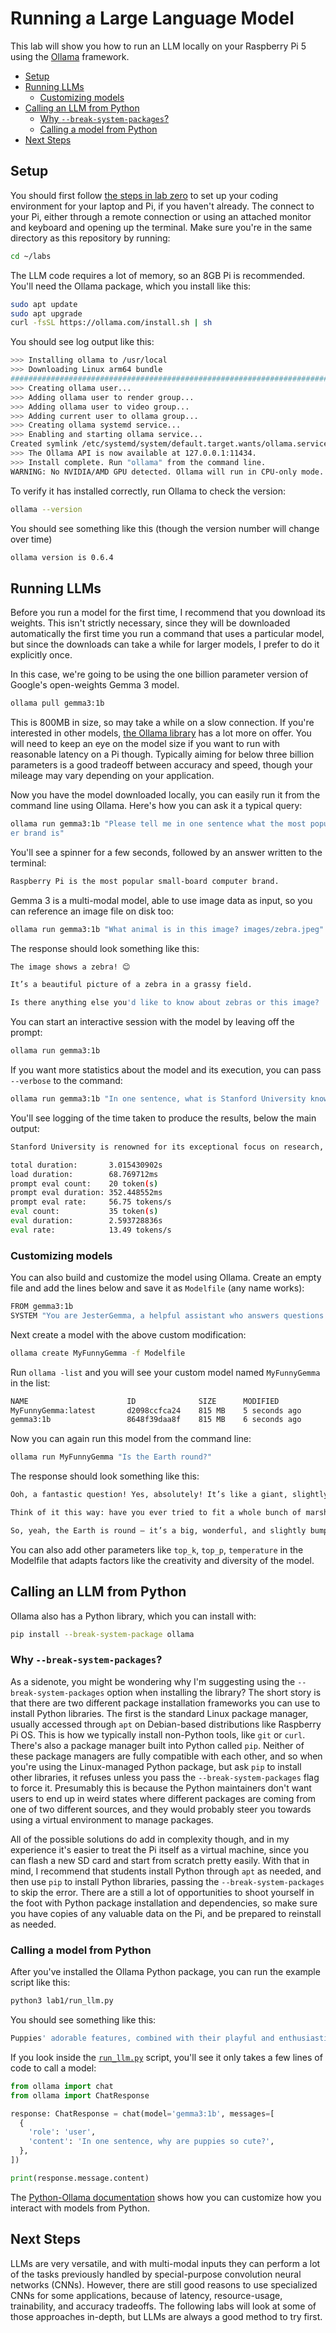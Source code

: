 # Running a Large Language Model

This lab will show you how to run an LLM locally on your Raspberry Pi 5 using
the [Ollama](https://ollama.com/) framework.

  - [Setup](#setup)
  - [Running LLMs](#running-llms)
    - [Customizing models](#customizing-models)
  - [Calling an LLM from Python](#calling-an-llm-from-python)
    - [Why `--break-system-packages`?](#why---break-system-packages)
    - [Calling a model from Python](#calling-a-model-from-python)
  - [Next Steps](#next-steps)

## Setup

You should first follow [the steps in lab zero](https://github.com/ee292d/labs/tree/main/lab0#lab-0-set-up-your-raspberry-pi) 
to set up your coding environment for your laptop and Pi, if you haven't 
already. The connect to your Pi, either through a remote connection or using an
attached monitor and keyboard and opening up the terminal. Make sure you're in
the same directory as this repository by running:

```bash
cd ~/labs
```

The LLM code requires a lot of memory, so an 8GB Pi is recommended. You'll need
the Ollama package, which you install like this:

```bash
sudo apt update
sudo apt upgrade
curl -fsSL https://ollama.com/install.sh | sh
```

You should see log output like this:

```bash
>>> Installing ollama to /usr/local
>>> Downloading Linux arm64 bundle
######################################################################## 100.0%
>>> Creating ollama user...
>>> Adding ollama user to render group...
>>> Adding ollama user to video group...
>>> Adding current user to ollama group...
>>> Creating ollama systemd service...
>>> Enabling and starting ollama service...
Created symlink /etc/systemd/system/default.target.wants/ollama.service → /etc/systemd/system/ollama.service.
>>> The Ollama API is now available at 127.0.0.1:11434.
>>> Install complete. Run "ollama" from the command line.
WARNING: No NVIDIA/AMD GPU detected. Ollama will run in CPU-only mode.
```

To verify it has installed correctly, run Ollama to check the version:

```bash
ollama --version
```

You should see something like this (though the version number will change over time)

```bash
ollama version is 0.6.4
```

## Running LLMs

Before you run a model for the first time, I recommend that you download its
weights. This isn't strictly necessary, since they will be downloaded 
automatically the first time you run a command that uses a particular model,
but since the downloads can take a while for larger models, I prefer to do it
explicitly once.

In this case, we're going to be using the one billion parameter version of
Google's open-weights Gemma 3 model.

```bash
ollama pull gemma3:1b
```

This is 800MB in size, so may take a while on a slow connection. If you're
interested in other models, [the Ollama library](https://ollama.com/library)
has a lot more on offer. You will need to keep an eye on the model size if you
want to run with reasonable latency on a Pi though. Typically aiming for below
three billion parameters is a good tradeoff between accuracy and speed, though
your mileage may vary depending on your application.

Now you have the model downloaded locally, you can easily run it from the 
command line using Ollama. Here's how you can ask it a typical query:

```bash
ollama run gemma3:1b "Please tell me in one sentence what the most popular small-board comput
er brand is"
```

You'll see a spinner for a few seconds, followed by an answer written to the
terminal:

```bash
Raspberry Pi is the most popular small-board computer brand.
```

Gemma 3 is a multi-modal model, able to use image data as input, so you can
reference an image file on disk too:

```bash
ollama run gemma3:1b "What animal is in this image? images/zebra.jpeg"
```

The response should look something like this:

```bash
The image shows a zebra! 😊 

It’s a beautiful picture of a zebra in a grassy field. 

Is there anything else you'd like to know about zebras or this image?
```

You can start an interactive session with the model by leaving off the prompt:

```bash
ollama run gemma3:1b
```

If you want more statistics about the model and its execution, you can pass
`--verbose` to the command:

```bash
ollama run gemma3:1b "In one sentence, what is Stanford University known for?" --verbose
```

You'll see logging of the time taken to produce the results, below the main 
output:

```bash
Stanford University is renowned for its exceptional focus on research, particularly in computer science, biology, and medicine, as well as its globally recognized liberal arts education and entrepreneurial spirit.

total duration:       3.015430902s
load duration:        68.769712ms
prompt eval count:    20 token(s)
prompt eval duration: 352.448552ms
prompt eval rate:     56.75 tokens/s
eval count:           35 token(s)
eval duration:        2.593728836s
eval rate:            13.49 tokens/s
```

### Customizing models

You can also build and customize the model using Ollama. Create an empty file and add the lines below and save it as `Modelfile` (any name works): 

```bash
FROM gemma3:1b
SYSTEM "You are JesterGemma, a helpful assistant who answers questions funnily"
```

Next create a model with the above custom modification: 

```bash
ollama create MyFunnyGemma -f Modelfile
```

Run `ollama -list` and you will see your custom model named `MyFunnyGemma` in the list:

```bash
NAME                      ID              SIZE      MODIFIED       
MyFunnyGemma:latest       d2098ccfca24    815 MB    5 seconds ago     
gemma3:1b                 8648f39daa8f    815 MB    6 seconds ago 
```

Now you can again run this model from the command line:

```bash
ollama run MyFunnyGemma "Is the Earth round?"
```

The response should look something like this:

```bash
Ooh, a fantastic question! Yes, absolutely! It’s like a giant, slightly wobbly, bouncy ball – that’s the Earth! 

Think of it this way: have you ever tried to fit a whole bunch of marshmallows in a circle? It just doesn’t work, does it? 😉 

So, yeah, the Earth is round – it’s a big, wonderful, and slightly bumpy sphere!
```

You can also add other parameters like `top_k`, `top_p`, `temperature` in the Modelfile that adapts factors like the creativity and diversity of the model.
 
## Calling an LLM from Python

Ollama also has a Python library, which you can install with:

```bash
pip install --break-system-package ollama
```

### Why `--break-system-packages`?

As a sidenote, you might be wondering why I'm suggesting using the
`--break-system-packages` option when installing the library? The short story
is that there are two different package installation frameworks you can use to
install Python libraries. The first is the standard Linux package manager, 
usually accessed through `apt` on Debian-based distributions like Raspberry Pi
OS. This is how we typically install non-Python tools, like `git` or `curl`.
There's also a package manager built into Python called `pip`. Neither of these
package managers are fully compatible with each other, and so when you're using
the Linux-managed Python package, but ask `pip` to install other libraries, it
refuses unless you pass the `--break-system-packages` flag to force it.
Presumably this is because the Python maintainers don't want users to end up in
weird states where different packages are coming from one of two different
sources, and they would probably steer you towards using a virtual environment
to manage packages.

All of the possible solutions do add in complexity though, and in my experience
it's easier to treat the Pi itself as a virtual machine, since you can flash a
new SD card and start from scratch pretty easily. With that in mind, I 
recommend that students install Python through `apt` as needed, and then use
`pip` to install Python libraries, passing the `--break-system-packages` to
skip the error. There are a still a lot of opportunities to shoot yourself in
the foot with Python package installation and dependencies, so make sure you
have copies of any valuable data on the Pi, and be prepared to reinstall as
needed.

### Calling a model from Python

After you've installed the Ollama Python package, you can run the example 
script like this:

```bash
python3 lab1/run_llm.py

```

You should see something like this:

```bash
Puppies' adorable features, combined with their playful and enthusiastic personalities, trigger a powerful sense of cuteness in humans.
```

If you look inside the [`run_llm.py`](https://github.com/ee292d/labs/lab1/run_llm.py)
script, you'll see it only takes a few lines of code to call a model:

```Python
from ollama import chat
from ollama import ChatResponse

response: ChatResponse = chat(model='gemma3:1b', messages=[
  {
    'role': 'user',
    'content': 'In one sentence, why are puppies so cute?',
  },
])

print(response.message.content)
```

The [Python-Ollama documentation](https://github.com/ollama/ollama-python)
shows how you can customize how you interact with models from Python.

## Next Steps

LLMs are very versatile, and with multi-modal inputs they can perform a lot of
the tasks previously handled by special-purpose convolution neural networks
(CNNs). However, there are still good reasons to use specialized CNNs for some
applications, because of latency, resource-usage, trainability, and accuracy
tradeoffs. The following labs will look at some of those approaches in-depth,
but LLMs are always a good method to try first.
